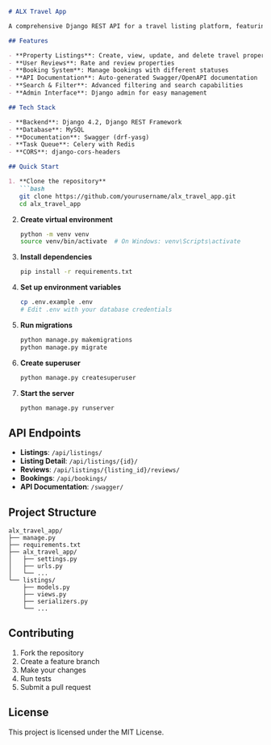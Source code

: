 ```markdown
# ALX Travel App

A comprehensive Django REST API for a travel listing platform, featuring property listings, reviews, and booking management.

## Features

- **Property Listings**: Create, view, update, and delete travel property listings
- **User Reviews**: Rate and review properties
- **Booking System**: Manage bookings with different statuses
- **API Documentation**: Auto-generated Swagger/OpenAPI documentation
- **Search & Filter**: Advanced filtering and search capabilities
- **Admin Interface**: Django admin for easy management

## Tech Stack

- **Backend**: Django 4.2, Django REST Framework
- **Database**: MySQL
- **Documentation**: Swagger (drf-yasg)
- **Task Queue**: Celery with Redis
- **CORS**: django-cors-headers

## Quick Start

1. **Clone the repository**
   ```bash
   git clone https://github.com/yourusername/alx_travel_app.git
   cd alx_travel_app
   ```

2. **Create virtual environment**
   ```bash
   python -m venv venv
   source venv/bin/activate  # On Windows: venv\Scripts\activate
   ```

3. **Install dependencies**
   ```bash
   pip install -r requirements.txt
   ```

4. **Set up environment variables**
   ```bash
   cp .env.example .env
   # Edit .env with your database credentials
   ```

5. **Run migrations**
   ```bash
   python manage.py makemigrations
   python manage.py migrate
   ```

6. **Create superuser**
   ```bash
   python manage.py createsuperuser
   ```

7. **Start the server**
   ```bash
   python manage.py runserver
   ```

## API Endpoints

- **Listings**: `/api/listings/`
- **Listing Detail**: `/api/listings/{id}/`
- **Reviews**: `/api/listings/{listing_id}/reviews/`
- **Bookings**: `/api/bookings/`
- **API Documentation**: `/swagger/`

## Project Structure

```
alx_travel_app/
├── manage.py
├── requirements.txt
├── alx_travel_app/
│   ├── settings.py
│   ├── urls.py
│   └── ...
└── listings/
    ├── models.py
    ├── views.py
    ├── serializers.py
    └── ...
```

## Contributing

1. Fork the repository
2. Create a feature branch
3. Make your changes
4. Run tests
5. Submit a pull request

## License

This project is licensed under the MIT License.